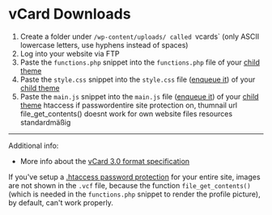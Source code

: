 # vCard Downloads

1. Create a folder under `/wp-content/uploads/ called `vcards` (only ASCII lowercase letters, use hyphens instead of spaces)
2. Log into your website via FTP
3. Paste the `functions.php` snippet into the `functions.php` file of your [child theme](https://github.com/eBollow05/child-theme)
4. Paste the `style.css` snippet into the `style.css` file ([enqueue it](https://github.com/eBollow05/child-theme/blob/main/functions.php#L13-L27)) of your [child theme](https://github.com/eBollow05/child-theme)
5. Paste the `main.js` snippet into the `main.js` file ([enqueue it](https://github.com/eBollow05/child-theme/blob/main/functions.php#L13-L27)) of your [child theme](https://github.com/eBollow05/child-theme)
htaccess if passwordentire site protection on, thumnail url file_get_contents() doesnt work for own website files resources standardmäßig

---

Additional info:

- More info about the [vCard 3.0 format specification](https://www.evenx.com/vcard-3-0-format-specification)

If you've setup a [.htaccess password protection](https://github.com/eBollow05/.htaccess-password-protection) for your entire site, images are not shown in the `.vcf` file, because the function `file_get_contents()` (which is needed in the `functions.php` snippet to render the profile picture), by default, can't work properly.
